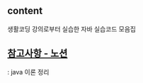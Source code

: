 ## content
생활코딩 강의로부터 실습한 자바 실습코드 모음집
</br>

## [참고사항 - 노션](https://www.notion.so/1baa9a2eb95b449dae0b2a8aebeb9b15?v=35c74fdd8bc0412eae0fc2f7327e503b)
: java 이론 정리
